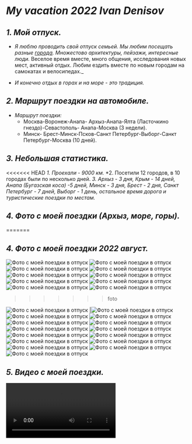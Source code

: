 # *My vacation 2022 Ivan Denisov*

## _1. Мой отпуск._

* _Я люблю проводить свой отпуск семьей. Мы любим посещать разные [города](#2-маршрут-поездки-на-автомобиле).
 Множестово архитектуры, пейзажи, интересные люди._ Веселое время вместе, много общения, исследования новых мест, активный отдых. Любим ездить вместе по новым городам на самокатах и велосипедах._ 
 
 * _И конечно отдых в горах и на море - это традиция._ 

## _2. Маршрут поездки на автомобиле._

* _Маршрут поездки:_
    - Москва-Воронеж-Анапа- Архыз-Анапа-Ялта (Ласточкино гнездо)-Севастополь- Анапа-Москва (3 недели).
     - Минск- Брест-Минск-Псков-Санкт Петербург-Выборг-Санкт Петербург-Москва (10 дней).

## _3. Небольшая статистика._

<<<<<<< HEAD
*1. Проехали - 9000 км.*
*2. Посетили 12 городов, в 10 городах были по несколько дней.
*3. Архыз - 3 дня, Крым - 14 дней, Анапа (Бугазская коса) -5 дней, Минск - 3 дня, Брест - 2 дня, Санкт Петербург - 7 дней, Выборг - 1 день, остальное время дорога и туристические поездки по местам.*

## _4. Фото с моей поездки (Архыз, море, горы)._
=======
## _4. Фото с моей поездки 2022 август._

![Фото с моей поездки в отпуск](/Foto/1%20(1).jpg)
![Фото с моей поездки в отпуск](/Foto/1%20(6).jpg)
![Фото с моей поездки в отпуск](/Foto/1%20(7).jpg)
![Фото с моей поездки в отпуск](/Foto/1%20(8).jpg)
![Фото с моей поездки в отпуск](/Foto/1%20(9).jpg)
![Фото с моей поездки в отпуск](/Foto/1%20(10).jpg)
![Фото с моей поездки в отпуск](/Foto/1%20(11).jpg)
![Фото с моей поездки в отпуск](/Foto/1%20(13).jpg)
![Фото с моей поездки в отпуск](/Foto/1%20(17).jpg)
![Фото с моей поездки в отпуск](/Foto/1%20(18).jpg)

>>>>>>> foto





![Фото с моей поездки в отпуск](/Foto/1.jpg)
|![Фото с моей поездки в отпуск](/Foto/5.jpg)
![Фото с моей поездки в отпуск](/Foto/6.jpg)
![Фото с моей поездки в отпуск](/Foto/7.jpg)
![Фото с моей поездки в отпуск](/Foto/8.jpg)
![Фото с моей поездки в отпуск](/Foto/9.jpg)
![Фото с моей поездки в отпуск](/Foto/10.jpg)
![Фото с моей поездки в отпуск](/Foto/11.jpg)
![Фото с моей поездки в отпуск](/Foto/12.jpg)
![Фото с моей поездки в отпуск](/Foto/13.jpg)
![Фото с моей поездки в отпуск](/Foto/14.jpg)
![Фото с моей поездки в отпуск](/Foto/15.jpg)
![Фото с моей поездки в отпуск](/Foto/16.jpg)
![Фото с моей поездки в отпуск](/Foto/17.jpg)
![Фото с моей поездки в отпуск](/Foto/18.jpg)

## _5. Видео с моей поездки._

![Видео с моей поездки в отпуск](/Video%20Yalta%20(Voroncov%20Palace).mp4)